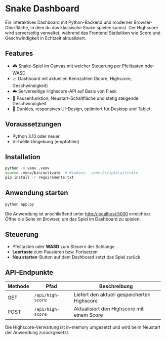 # Snake Dashboard

Ein interaktives Dashboard mit Python-Backend und moderner Browser-Oberfläche,
in dem du das klassische Snake spielen kannst. Der Highscore wird serverseitig
verwaltet, während das Frontend Statistiken wie Score und Geschwindigkeit in
Echtzeit aktualisiert.

## Features

- 🎮 Snake-Spiel im Canvas mit weicher Steuerung per Pfeiltasten oder WASD
- 📈 Dashboard mit aktuellen Kennzahlen (Score, Highscore, Geschwindigkeit)
- ☁️ Serverseitige Highscore-API auf Basis von Flask
- 🧠 Pausenfunktion, Neustart-Schaltfläche und stetig steigende Geschwindigkeit
- 🎨 Dunkles, responsives UI-Design, optimiert für Desktop und Tablet

## Voraussetzungen

- Python 3.10 oder neuer
- Virtuelle Umgebung (empfohlen)

## Installation

```bash
python -m venv .venv
source .venv/bin/activate  # Windows: .venv\Scripts\activate
pip install -r requirements.txt
```

## Anwendung starten

```bash
python app.py
```

Die Anwendung ist anschließend unter <http://localhost:5000> erreichbar. Öffne
die Seite im Browser, um das Spiel im Dashboard zu spielen.

## Steuerung

- Pfeiltasten oder **WASD** zum Steuern der Schlange
- **Leertaste** zum Pausieren bzw. Fortsetzen
- **Neu starten**-Button auf dem Dashboard setzt das Spiel zurück

## API-Endpunkte

| Methode | Pfad             | Beschreibung                               |
| ------- | ---------------- | ------------------------------------------ |
| GET     | `/api/high-score` | Liefert den aktuell gespeicherten Highscore |
| POST    | `/api/high-score` | Aktualisiert den Highscore mit einem Score  |

Die Highscore-Verwaltung ist in-memory umgesetzt und wird beim Neustart der
Anwendung zurückgesetzt.
